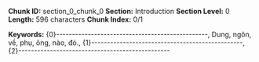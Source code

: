 **Chunk ID:** section_0_chunk_0
**Section:** Introduction
**Section Level:** 0
**Length:** 596 characters
**Chunk Index:** 0/1

**Keywords:** {0}------------------------------------------------, Dung, ngôn, về, phụ, ông, nào, đó., {1}------------------------------------------------, {2}------------------------------------------------
